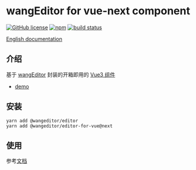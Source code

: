 # wangEditor for vue-next component

[![GitHub license](https://img.shields.io/badge/license-MIT-blue.svg)](https://github.com/facebook/react/blob/main/LICENSE) [![npm](https://img.shields.io/npm/v/@wangeditor/editor-for-vue/next.svg)](https://www.npmjs.com/package/@wangeditor/editor-for-vue/v/next) [![build status](https://github.com/wangeditor-team/wangEditor-for-vue3/actions/workflows/npm-publish.yml/badge.svg?branch=main)](https://github.com/wangeditor-team/wangEditor-for-vue3/actions)

[English documentation](./README-en.md)

## 介绍

基于 [wangEditor](https://www.wangeditor.com/) 封装的开箱即用的 [Vue3 组件](https://www.wangeditor.com/v5/for-frame.html#vue3)

- [demo](https://codesandbox.io/s/wangeditor-vue3-demo-forked-hhist5)

## 安装

```shell
yarn add @wangeditor/editor
yarn add @wangeditor/editor-for-vue@next
```

## 使用

参考[文档](https://www.wangeditor.com/v5/for-frame.html#vue3)
